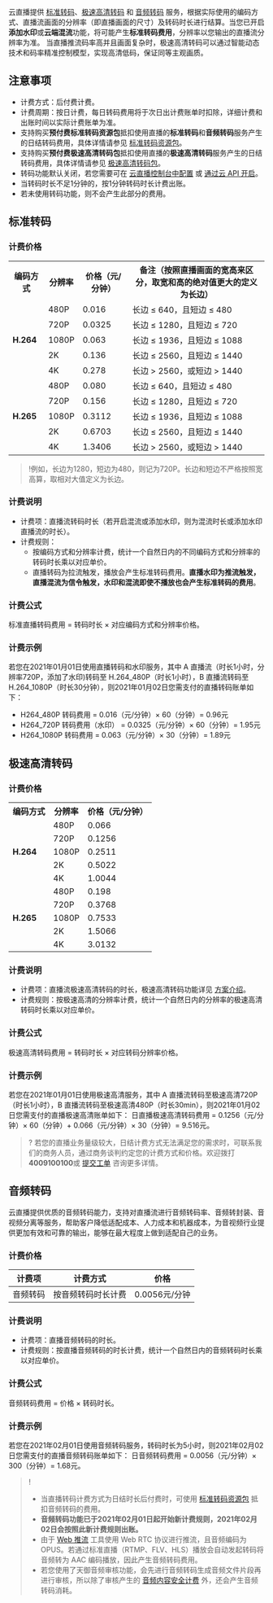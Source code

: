 云直播提供 [标准转码](#n_trans)、[极速高清转码](#s_trans) 和 [音频转码](#a_trans) 服务，根据实际使用的编码方式、直播流画面的分辨率（即直播画面的尺寸）及转码时长进行结算。当您已开启**添加水印**或**云端混流**功能，将可能产生**标准转码费用**，分辨率以您输出的直播流分辨率为准。
当直播推流码率高并且画面复杂时，极速高清转码可以通过智能动态技术和码率精准控制模型，实现高清低码，保证同等主观画质。
## 注意事项

- 计费方式：后付费计费。
- 计费周期：按日计费，每日转码费用将于次日出计费账单时扣除，详细计费和出账时间以实际计费账单为准。
-  支持购买**预付费标准转码资源包**抵扣使用直播的**标准转码**和**音频转码**服务产生的日结转码费用，具体详情请参见 [标准转码资源包](https://cloud.tencent.com/document/product/267/34174#standard_pag)。
-  支持购买**预付费极速高清转码包**抵扣使用直播的**极速高清转码**服务产生的日结转码费用，具体详情请参见 [极速高清转码包](https://cloud.tencent.com/document/product/267/34174#topspeed_pag)。
- 转码功能默认关闭，若您需要可在 [云直播控制台中配置](https://cloud.tencent.com/document/product/267/20385) 或 [通过云 API 开启](https://cloud.tencent.com/document/api/267/32646)。
- 当转码时长不足1分钟的，按1分钟转码时长计费出账。
- 若未使用转码功能，则不会产生此部分的费用。



[](id:n_trans)
## 标准转码

### 计费价格

<table>
<tr>
<th >编码方式</th>

<th >分辨率</th>
<th >价格（元/分钟）</th>
<th >备注（按照直播画面的宽高来区分，取宽和高的绝对值更大的定义为长边）</th>
</tr>
<tr>
<td rowspan="5"><b>H.264</td>

<td>480P</td>
<td>0.016</td>
<td>长边 ≤ 640，且短边 ≤ 480</td>
</tr>
<tr>

<td>720P</td>
<td>0.0325</td>
<td>长边 ≤ 1280，且短边 ≤ 720</td>
</tr>
<tr>

<td>1080P</td>
<td>0.063</td>
<td>长边 ≤ 1936，且短边 ≤ 1088</td>
</tr>
<tr>
<td>2K</td>
<td>0.136</td>
<td>长边 ≤ 2560，且短边 ≤ 1440</td>
</tr>
<tr>

<td>4K</td>
<td>0.278</td>
<td>长边 > 2560，或短边 > 1440</td>
</tr>
<tr>
<td rowspan="5"><b>H.265</td>

<td>480P</td>
<td>0.080</td>
<td>长边 ≤ 640，且短边 ≤ 480</td>
</tr>
<tr>

<td>720P</td>
<td>0.156</td>
<td>长边 ≤ 1280，且短边 ≤ 720</td>
</tr>
<tr>

<td>1080P</td>
<td>0.3112</td>
<td>长边 ≤ 1936，且短边 ≤ 1088</td>
</tr>
<tr>
<td>2K</td>
<td>0.6703</td>
<td>长边 ≤ 2560，且短边 ≤ 1440</td>
</tr>
<tr>

<td>4K</td>
<td>1.3406</td>
<td>长边 > 2560，或短边 > 1440</td>
</tr>
</table>

>!例如，长边为1280，短边为480，则记为720P。长边和短边不严格按照宽高算，取相对大值定义为长边。


### 计费说明

- 计费项：直播流转码时长（若开启混流或添加水印，则为混流时长或添加水印直播流的时长）。
- 计费规则：
  - 按编码方式和分辨率计费，统计一个自然日内的不同编码方式和分辨率的转码时长乘以对应单价。
  - 直播转码为拉流触发，播放会产生标准转码费用。**直播水印为推流触发，直播混流为信令触发，水印和混流即使不播放也会产生标准转码的费用**。

### 计费公式

标准直播转码费用 = 转码时长 × 对应编码方式和分辨率价格。

### 计费示例

若您在2021年01月01日使用直播转码和水印服务，其中 A 直播流（时长1小时，分辨率720P，添加了水印)转码至 H.264_480P（时长1小时），B 直播流转码至 H.264_1080P（时长30分钟），则2021年01月02日您需支付的直播转码账单如下：
- H264_480P 转码费用 = 0.016（元/分钟）× 60（分钟）= 0.96元
- H264_720P 转码费用（水印） =  0.0325（元/分钟）× 60（分钟）= 1.95元
- H264_1080P 转码费用 = 0.063（元/分钟）× 30（分钟）= 1.89元
		
[](id:s_trans)

## 极速高清转码

### 计费价格

<table>
<tr >
<th>编码方式</th>
<th>分辨率</th>
<th>价格（元/分钟）</th>
</tr><tr>
<td rowspan="5"><b>H.264</td>
<td>480P</td>
<td>0.066</td>
</tr><tr>
<td>720P</td>
<td>0.1256	</td>
</tr><tr>
<td>1080P</td>
<td>0.2511</td>
</tr><tr>
<td>2K</td>
<td>0.5022</td>
</tr><tr>
<td>4K</td>
<td>1.0044</td>
</tr><tr>
<td rowspan="5"><b>H.265</td>
<td>480P</td>
<td>0.198</td>
</tr><tr>
<td>720P</td>
<td>0.3768</td>
</tr><tr>
<td>1080P</td>
<td>0.7533</td>
</tr><tr>
<td>2K</td>
<td>1.5066</td>
</tr><tr>
<td>4K</td>
<td>3.0132</td>
</tr>
</table>

### 计费说明

- 计费项：直播流极速高清转码的时长，极速高清转码功能详见 [方案介绍](https://cloud.tencent.com/solution/video-ai-solution)。
- 计费规则：按极速高清的分辨率计费，统计一个自然日内的分辨率的极速高清转码时长乘以对应单价。


### 计费公式

极速高清转码费用 = 转码时长 × 对应转码分辨率价格。

### 计费示例

若您在2021年01月01日使用极速高清服务，其中 A 直播流转码至极速高清720P（时长1小时），B 直播流转码至极速高清480P（时长30min），则2021年01月02日您需支付的直播极速高清账单如下：
日直播极速高清转码费用 = 0.1256（元/分钟）× 60（分钟）+ 0.066（元/分钟）× 30（分钟）= 9.516元。

>? 若您的直播业务量级较大，日结计费方式无法满足您的需求时，可联系我们的商务人员，通过商务谈判约定您的计费方式和价格。欢迎拨打**4009100100**或 [提交工单](https://console.cloud.tencent.com/workorder/category) 咨询更多详情。

[](id:a_trans)		

## 音频转码

云直播提供优质的音频转码能力，支持对直播流进行音频转码率、音频转封装、音视频分离等服务，帮助客户降低适配成本、人力成本和机器成本，为音视频行业提供更加有效和可靠的输出，能够在最大程度上做到适配自己的业务。

### 计费价格

| 计费项   | 计费方式           | 价格          |
| -------- | ------------------ | ------------- |
| 音频转码 | 按音频转码时长计费 | 0.0056元/分钟 |

### 计费说明

- 计费项：直播音频转码的时长。
- 计费规则：按直播音频转码的时长计费，统计一个自然日内的音频转码时长乘以对应单价。

### 计费公式

音频转码费用 = 价格 × 转码时长。

### 计费示例

若您在2021年02月01日使用音频转码服务，转码时长为5小时，则2021年02月02日您需支付的直播音频转码账单如下：
日音频转码费用 = 0.0056（元/分钟）× 300（分钟）= 1.68元。

> !
> - 当直播转码计费方式为日结时长后付费时，可使用 [标准转码资源包](https://cloud.tencent.com/document/product/267/34174#standard_pag) 抵扣音频转码的费用。
> - **音频转码功能已于2021年02月01日起开始新计费规则，2021年02月02日会按照此新计费规则出账。**
> - 由于 [Web 推流](https://cloud.tencent.com/document/product/267/43392) 工具使用 Web RTC 协议进行推流，且音频编码为 OPUS。若通过标准直播（RTMP、FLV、HLS）播放会自动发起转码将音频转为 AAC 编码播放，因此产生音频转码费用。
> - 若您使用了天御音频审核功能，会先进行音频转码生成音频文件片段再进行审核，所以除了审核产生的 [音频内容安全计费](https://cloud.tencent.com/document/product/1219/43639) 外，还会产生音频转码消耗。







